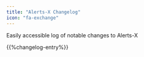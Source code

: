 ```yaml
---
title: "Alerts-X Changelog"
icon: "fa-exchange"
---
```


Easily accessible log of notable changes to Alerts-X

{{%changelog-entry%}}